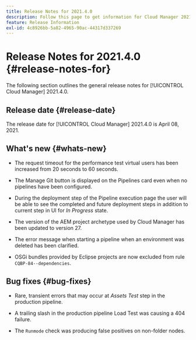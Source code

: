 ```yaml
---
title: Release Notes for 2021.4.0
description: Follow this page to get information for Cloud Manager 2021.4.0
feature: Release Information
exl-id: 4c8926bb-5a82-4965-90ac-44317d337269
---
```

# Release Notes for 2021.4.0 {#release-notes-for}

The following section outlines the general release notes for [!UICONTROL Cloud Manager] 2021.4.0.

## Release date {#release-date}

The release date for [!UICONTROL Cloud Manager] 2021.4.0 is April 08, 2021.

## What's new {#whats-new}

* The request timeout for the performance test virtual users has been increased from 20 seconds to 60 seconds.

* The Manage Git button is displayed on the Pipelines card even when no pipelines have been configured. 

* During the deployment step of the Pipeline execution page the user will be able to see the completed and future deployment steps in addition to current step in UI for *In Progress* state.

* The version of the AEM project archetype used by Cloud Manager has been updated to version 27.

* The error message when starting a pipeline when an environment was deleted has been clarified.

* OSGi bundles provided by Eclipse projects are now excluded from rule `CQBP-84--dependencies`.

## Bug fixes {#bug-fixes}

* Rare, transient errors that may occur at *Assets Test* step in the production pipeline.

* A trailing slash in the production pipeline Load Test was causing a 404 failure.

* The `Runmode` check was producing false positives on non-folder nodes.
